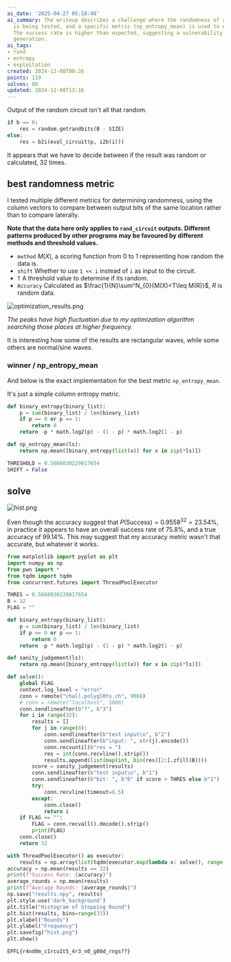 ```yaml
---
ai_date: '2025-04-27 05:18:48'
ai_summary: The writeup describes a challenge where the randomness of a circuit output
  is being tested, and a specific metric (np_entropy_mean) is used to exploit it.
  The success rate is higher than expected, suggesting a vulnerability in the randomness
  generation.
ai_tags:
- rand
- entropy
- exploitation
created: 2024-12-08T00:26
points: 119
solves: 86
updated: 2024-12-08T13:16
---
```


Output of the random circuit isn't all that random.

```python
if b == 0:
	res = random.getrandbits(B - SIZE)
else:
	res = b2i(eval_circuit(p, i2b(i)))
```

It appears that we have to decide between if the result was random or calculated, 32 times.

## best randomness metric

I tested multiple different metrics for determining randomness, using the column vectors to compare between output bits of the same location rather than to compare laterally.

**Note that the data here only applies to `rand_circuit` outputs. Different patterns produced by other programs may be favoured by different methods and threshold values.**

- `method` $M(X)$, a scoring function from $0$ to $1$ representing how random the data is.
- `shift` Whether to use `1 << i` instead of `i` as input to the circuit.
- `T` A threshold value to determine if its random.
- `Accuracy` Calculated as $\frac{1}{N}\sum^N_{0}{M(X)<T\leq M(R)}$, $R$ is random data.

![optimization_results.png](https://res.cloudinary.com/kumonochisanaka/image/upload/v1733636133/2024/12/1583457bab9d0c4d1a5d9809812b49e7.png)

*The peaks have high fluctuation due to my optimization algorithm searching those places at higher frequency.*

It is interesting how some of the results are rectangular waves, while some others are normal/sine waves.
### winner / np_entropy_mean

And below is the exact implementation for the best metric `np_entropy_mean`.

It's just a simple column entropy metric.

```python
def binary_entropy(binary_list):
    p = sum(binary_list) / len(binary_list)
    if p == 0 or p == 1:
        return 0
    return -p * math.log2(p) - (1 - p) * math.log2(1 - p)

def np_entropy_mean(ls):
    return np.mean([binary_entropy(list(x)) for x in zip(*ls)])

THRESHOLD = 0.5668030229817654
SHIFT = False
```

## solve

![hist.png](https://res.cloudinary.com/kumonochisanaka/image/upload/v1733638870/2024/12/dfde6a03eb32c15461656f9c7a1afdc4.png)

Even though the accuracy suggest that $P(\text{Success})=0.9558^{32}=23.54\%$, in practice it appears to have an overall success rate of $75.8\%$, and a true accuracy of $99.14\%$. This may suggest that my accuracy metric wasn't that accurate, but whatever it works.

```python
from matplotlib import pyplot as plt
import numpy as np
from pwn import *
from tqdm import tqdm
from concurrent.futures import ThreadPoolExecutor

THRES = 0.5668030229817654
B = 12
FLAG = ""

def binary_entropy(binary_list):
    p = sum(binary_list) / len(binary_list)
    if p == 0 or p == 1:
        return 0
    return -p * math.log2(p) - (1 - p) * math.log2(1 - p)

def sanity_judgement(ls):
    return np.mean([binary_entropy(list(x)) for x in zip(*ls)])

def solve():
    global FLAG
    context.log_level = "error"
    conn = remote("chall.polygl0ts.ch", 9068)
    # conn = remote("localhost", 5000)
    conn.sendlineafter(b"?", b"3")
    for i in range(32):
        results = []
        for j in range(8):
            conn.sendlineafter(b"test input\n", b"2")
            conn.sendlineafter(b"input: ", str(j).encode())
            conn.recvuntil(b"res = ")
            res = int(conn.recvline().strip())
            results.append(list(map(int, bin(res)[2:].zfill(B))))
        score = sanity_judgement(results)
        conn.sendlineafter(b"test input\n", b"1")
        conn.sendlineafter(b"bit: ", b"0" if score > THRES else b"1")
        try:
            conn.recvline(timeout=0.5)
        except:
            conn.close()
            return i
    if FLAG == "":
        FLAG = conn.recvall().decode().strip()
        print(FLAG)
    conn.close()
    return 32

with ThreadPoolExecutor() as executor:
    results = np.array(list(tqdm(executor.map(lambda x: solve(), range(1000)), total=1000)))
accuracy = np.mean(results == 32)
print(f"Success Rate: {accuracy}")
average_rounds = np.mean(results)
print(f"Average Rounds: {average_rounds}")
np.save("results.npy", results)
plt.style.use('dark_background')
plt.title("Histogram of Stopping Round")
plt.hist(results, bins=range(33))
plt.xlabel("Rounds")
plt.ylabel("Frequency")
plt.savefig("hist.png")
plt.show()
```

```flag
EPFL{r4nd0m_c1rcu1t5_4r3_n0_g00d_rngs??}
```
